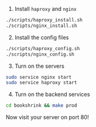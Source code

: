 1. Install `haproxy` and `nginx`

```bash
./scripts/haproxy_install.sh
./scripts/nginx_install.sh
```

2. Install the config files

```bash
./scripts/haproxy_config.sh
./scripts/nginx_config.sh
```

3. Turn on the servers

```bash
sudo service nginx start
sudo service haproxy start
```

4. Turn on the backend services

```bash
cd bookshrink && make prod
```

Now visit your server on port 80!
